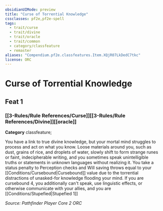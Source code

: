```yaml
---
obsidianUIMode: preview
title: "Curse of Torrential Knowledge"
cssclasses: pf2e,pf2e-spell
tags:
  - trait/curse
  - trait/divine
  - trait/oracle
  - trait/common
  - category/classfeature
  - remaster
aliases: "Compendium.pf2e.classfeatures.Item.XQjR07LkDedC7tkc"
license: ORC
---
```

# Curse of Torrential Knowledge
## Feat 1
### [[3-Rules/Rule References/Curse]][[3-Rules/Rule References/Divine]][[oracle]]

**Category** classfeature; 




You have a link to true divine knowledge, but your mortal mind struggles to process and act on what you know. Loose materials around you, such as dust, grains of rice, and droplets of water, slowly shift to form strange runes or faint, indecipherable writing, and you sometimes speak unintelligible truths or statements in unknown languages without realizing it. You take a status penalty to Perception checks and Will saving throws equal to your [[Conditions/Cursebound|Cursebound]] value due to the torrential distractions of unasked-for knowledge flooding your mind. If you are cursebound 4, you additionally can't speak, use linguistic effects, or otherwise communicate with your allies, and you are [[Conditions/Stupefied|Stupefied 1]]

*Source: Pathfinder Player Core 2*
*ORC*